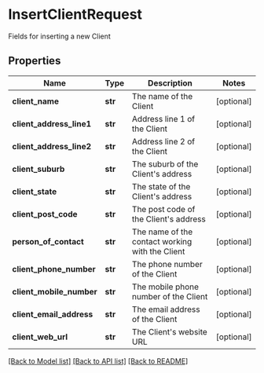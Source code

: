 # InsertClientRequest

Fields for inserting a new Client
## Properties
Name | Type | Description | Notes
------------ | ------------- | ------------- | -------------
**client_name** | **str** | The name of the Client | [optional] 
**client_address_line1** | **str** | Address line 1 of the Client | [optional] 
**client_address_line2** | **str** | Address line 2 of the Client | [optional] 
**client_suburb** | **str** | The suburb of the Client&#39;s address | [optional] 
**client_state** | **str** | The state of the Client&#39;s address | [optional] 
**client_post_code** | **str** | The post code of the Client&#39;s address | [optional] 
**person_of_contact** | **str** | The name of the contact working with the Client | [optional] 
**client_phone_number** | **str** | The phone number of the Client | [optional] 
**client_mobile_number** | **str** | The mobile phone number of the Client | [optional] 
**client_email_address** | **str** | The email address of the Client | [optional] 
**client_web_url** | **str** | The Client&#39;s website URL | [optional] 

[[Back to Model list]](../README.md#documentation-for-models) [[Back to API list]](../README.md#documentation-for-api-endpoints) [[Back to README]](../README.md)


